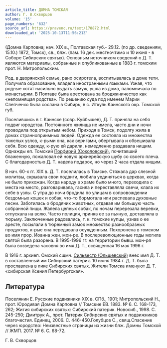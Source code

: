 ```yaml
---
article_title: ДОМНА ТОМСКАЯ
author: Г. В.Скворцов
volume: '15'
page_numbers: '632'
source_url: https://pravenc.ru/text/178872.html
downloaded_at: '2025-10-13T11:56:21Z'
---
```


(Домна Карповна; нач. XIX в., Полтавская губ.- 29.12. (по др. сведениям, 15.10.) 1872, Томск), св., блж. (пам. 16 дек. местночтимо и 10 июня - в Соборе Сибирских святых). Основным источником сведений о Д. Т. являются материалы, собранные и опубликованные в 1883 г. томским прот. Н. Митропольским.

Род. в дворянской семье, рано осиротела, воспитывалась в доме тети. Получила образование, владела иностранными языками. Узнав, что родные хотят насильно выдать замуж, ушла из дома, паломничала по монастырям. В Полтаве была арестована за бродяжничество как «непомнящая родства». По решению суда под именем Марии Слепченко была сослана в Сибирь, в с. Иткуль Каинского окр. Томской губ.

Поселившись в г. Каинске (совр. Куйбышев), Д. Т. приняла на себя подвиг юродства. Постоянного жилища не имела, часто дни и ночи проводила под открытым небом. Приходя в Томск, подолгу жила в домах странноприимных людей. Одежда ее состояла из множества тяжелых узлов, к-рыми она, как веригами, обертывала и обвешивала себя. Всю одежду, к-рую ей дарили, немедленно раздавала нищим. Однажды еп. Томский [Порфирий (Соколовский)](<https://pravenc.ru/text/Порфирий (Соколовский).html>), почитавший блаженную, пожаловал ей новую архиерейскую шубу со своего плеча. С благодарностью Д. Т. надела подарок, но через 2 часа отдала нищим.

В нач. 60-х гг. XIX в. Д. Т. поселилась в Томске. Стяжала дар слезной молитвы, скрывала свои подвиги, любила уединяться в церквах, когда не было прихожан. Когда народу в храме было много, переходила с места на место, разговаривала, гасила и переставляла свечи, клала их себе в узлы. С утра до ночи бродила по улицам в сопровождении бездомных кошек и собак, что-то бормотала или распевала духовные песни. Заботилась о бродячих животных, отдавая им большую часть собранной пищи. Жалела цепных собак, по ночам перерезала веревки, отпускала на волю. Часто полиция, приняв ее за пьяную, доставляла в тюрьму. Заключенные радовались, т. к. томские купцы, узнав о ее аресте, посылали в тюремный замок множество разнообразных продуктов, к-рые она передавала осужденным. Похоронена в томском во имя прор. Иоанна жен. мон-ре. В послереволюционные годы могила святой была разорена. В 1995-1996 гг. на территории бывш. мон-ря была возведена часовня во имя Д. Т., освященная 16 мая 1996 г.

В 1916 г. архиеп. Омский сщмч. [Сильвестр (Ольшевский)](<https://pravenc.ru/text/Сильвестр (Ольшевский).html>) внес имя Д. Т. в составленный им Сибирский патерик. 10 июня 1984 г. Д. Т. была прославлена в лике Сибирских святых. Жители Томска именуют Д. Т. «сибирская Ксения Петербургская».

## Литература

Поселянин Е. Русские подвижники XIX в. СПб., 1901; Митропольский Н., прот. Юродивая Домна Карповна // Томские ЕВ. 1883. № 6. С. 168-173, 262; Жития сибирских святых: Сибирский патерик. Новосиб., 1998. С. 245-250; Дмитрук А., прот. Патерик Сибирских святых и подвижников благочестия. Единец, 2006. С. 446-450.Голубцов С., свящ.Спасение через юродство: Неизвестные страницы из жизни блж. Домны Томской // ЖМП. 2017. № 6. С. 68-72.

Г. В.  Скворцов
